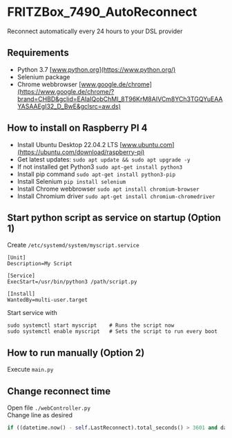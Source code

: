 # FRITZBox_7490_AutoReconnect
Reconnect automatically every 24 hours to your DSL provider 
## Requirements
* Python 3.7 [www.python.org](https://www.python.org/)
* Selenium package
* Chrome webbrowser [www.google.de/chrome](https://www.google.de/chrome/?brand=CHBD&gclid=EAIaIQobChMI_8T96KrM8AIVCm8YCh3TGQYuEAAYASAAEgI32_D_BwE&gclsrc=aw.ds)
## How to install on Raspberry PI 4
* Install Ubuntu Desktop 22.04.2 LTS [www.ubuntu.com](https://ubuntu.com/download/raspberry-pi)
* Get latest updates: `sudo apt update && sudo apt upgrade -y`
* If not installed get Python3 `sudo apt-get install python3`
* Install pip command `sudo apt-get install python3-pip`
* Install Selenium `pip install selenium`
* Install Chrome webbrowser `sudo apt install chromium-browser`
* Install Chromium driver `sudo apt-get install chromium-chromedriver`
## Start python script as service on startup (Option 1)
Create `/etc/systemd/system/myscript.service`
```
[Unit]
Description=My Script

[Service]
ExecStart=/usr/bin/python3 /path/script.py

[Install]
WantedBy=multi-user.target
```
Start service with
```
sudo systemctl start myscript    # Runs the script now
sudo systemctl enable myscript   # Sets the script to run every boot
```
## How to run manually (Option 2)
Execute `main.py`
## Change reconnect time
Open file `./webController.py`  
Change line as desired  
```python
if ((datetime.now() - self.LastReconnect).total_seconds() > 3601 and datetime.now().hour == 3)
```